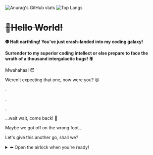 ![Anurag's GitHub stats](https://github-readme-stats.vercel.app/api?username=yeruvasaijahnavi&show_icons=true&theme=radical&hide_border=true&border_radius=10)
![Top Langs](https://github-readme-stats.vercel.app/api/top-langs/?username=yeruvasaijahnavi&layout=compact&bg_color=0,c3d8f7,8a78c4,232c67&hide_border=true&title_color=ffffff&text_color=ffffff&icon_color=ffffff")

# ~~👋Hello World!~~

**👽 Halt earthling! You've just crash-landed into my coding galaxy!**

**Surrender to my superior coding intellect or else prepare to face the wrath of a thousand intergalactic bugs! 🪰**

Mwahahaa! 😈

Weren’t expecting that one, now were you? 😌

.

.

.

...wait wait, come back! 🥺

Maybe we got off on the wrong foot...

Let's give this another go, shall we?

<details>
<summary> ⬅️ Open the airlock when you're ready! </summary>
<br>

![Astronaut Introduction](img/astronaut_greeting.gif "I'm Yeruva Sai Jahnavi. Welcome to my corner of the Coding Cosmos!")
Greetings Earthling! 🖖
<br><br>
You've stumbled upon the GitHub profile of an extraordinary human being (or so my mom tells me). Here you'll find repositories filled with code, ideas, and the occasional ramblings of a programmer's mind.
<br><br>
Feel free to explore, and remember, in the world of software, the only limit is your imagination! 🚀
<br><br>
Despite our initial cosmic miscommunication, you're welcome to visit this corner of the coding cosmos at anytime. Thanks for stopping by, and enjoy your stay! 🌌

</details>
